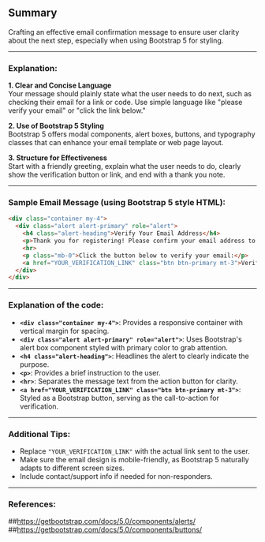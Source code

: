## Summary
Crafting an effective email confirmation message to ensure user clarity about the next step, especially when using Bootstrap 5 for styling.

---

### Explanation:

**1. Clear and Concise Language**  
Your message should plainly state what the user needs to do next, such as checking their email for a link or code. Use simple language like "please verify your email" or "click the link below."

**2. Use of Bootstrap 5 Styling**  
Bootstrap 5 offers modal components, alert boxes, buttons, and typography classes that can enhance your email template or web page layout.

**3. Structure for Effectiveness**  
Start with a friendly greeting, explain what the user needs to do, clearly show the verification button or link, and end with a thank you note.

---

### Sample Email Message (using Bootstrap 5 style HTML):

```html
<div class="container my-4">
  <div class="alert alert-primary" role="alert">
    <h4 class="alert-heading">Verify Your Email Address</h4>
    <p>Thank you for registering! Please confirm your email address to complete the process.</p>
    <hr>
    <p class="mb-0">Click the button below to verify your email:</p>
    <a href="YOUR_VERIFICATION_LINK" class="btn btn-primary mt-3">Verify Email</a>
  </div>
</div>
```

---

### Explanation of the code:

- **`<div class="container my-4">`**: Provides a responsive container with vertical margin for spacing.
- **`<div class="alert alert-primary" role="alert">`**: Uses Bootstrap's alert box component styled with primary color to grab attention.
- **`<h4 class="alert-heading">`**: Headlines the alert to clearly indicate the purpose.
- **`<p>`**: Provides a brief instruction to the user.
- **`<hr>`**: Separates the message text from the action button for clarity.
- **`<a href="YOUR_VERIFICATION_LINK" class="btn btn-primary mt-3">`**: Styled as a Bootstrap button, serving as the call-to-action for verification.

---

### Additional Tips:
- Replace `"YOUR_VERIFICATION_LINK"` with the actual link sent to the user.
- Make sure the email design is mobile-friendly, as Bootstrap 5 naturally adapts to different screen sizes.
- Include contact/support info if needed for non-responders.

---

### References:
##https://getbootstrap.com/docs/5.0/components/alerts/  
##https://getbootstrap.com/docs/5.0/components/buttons/